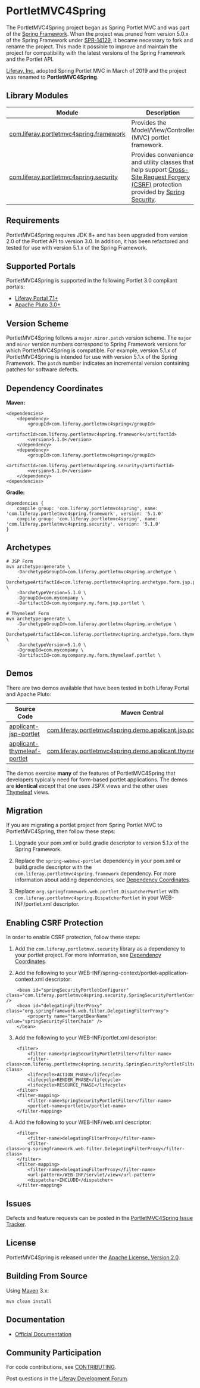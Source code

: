 # PortletMVC4Spring

The PortletMVC4Spring project began as Spring Portlet MVC and was part of the
[Spring Framework](https://spring.io/projects/spring-framework). When the project was pruned from version 5.0.x of the
Spring Framework under [SPR-14129](https://github.com/spring-projects/spring-framework/issues/18701), it became
necessary to fork and rename the project. This made it possible to improve and maintain the project for compatibility
with the latest versions of the Spring Framework and the Portlet API.

[Liferay, Inc.](http://www.liferay.com) adopted Spring Portlet MVC in March of 2019 and the project was renamed to
**PortletMVC4Spring**.

## Library Modules

| Module | Description |
| ------ | ----------- |
| [com.liferay.portletmvc4spring.framework](framework) | Provides the Model/View/Controller (MVC) portlet framework. |
| [com.liferay.portletmvc4spring.security](security) | Provides convenience and utility classes that help support [Cross-Site Request Forgery (CSRF)](https://www.owasp.org/index.php/Cross-Site_Request_Forgery_(CSRF)) protection provided by [Spring Security](https://spring.io/projects/spring-security). |

## Requirements

PortletMVC4Spring requires JDK 8+ and has been upgraded from version 2.0 of the Portlet API to version 3.0. In addition,
it has been refactored and tested for use with version 5.1.x of the Spring Framework.

## Supported Portals

PortletMVC4Spring is supported in the following Portlet 3.0 compliant portals:
- [Liferay Portal 7.1+](https://community.liferay.com/-/portal)
- [Apache Pluto 3.0+](https://portals.apache.org/pluto/)

## Version Scheme

PortletMVC4Spring follows a `major.minor.patch` version scheme. The `major` and `minor` version numbers correspond to
Spring Framework versions for which PortletMVC4Spring is compatible. For example, version 5.1.x of PortletMVC4Spring is
intended for use with version 5.1.x of the Spring Framework. The `patch` number indicates an incremental version
containing patches for software defects.

## Dependency Coordinates

**Maven:**

	<dependencies>
		<dependency>
			<groupId>com.liferay.portletmvc4spring</groupId>
			<artifactId>com.liferay.portletmvc4spring.framework</artifactId>
			<version>5.1.0</version>	
		</dependency>
		<dependency>
			<groupId>com.liferay.portletmvc4spring</groupId>
			<artifactId>com.liferay.portletmvc4spring.security</artifactId>
			<version>5.1.0</version>	
		</dependency>
	<dependencies>
	
**Gradle:**

	dependencies {
		compile group: 'com.liferay.portletmvc4spring', name: 'com.liferay.portletmvc4spring.framework', version: '5.1.0'
		compile group: 'com.liferay.portletmvc4spring', name: 'com.liferay.portletmvc4spring.security', version: '5.1.0'
	}

## Archetypes

	# JSP Form
	mvn archetype:generate \
		-DarchetypeGroupId=com.liferay.portletmvc4spring.archetype \
		-DarchetypeArtifactId=com.liferay.portletmvc4spring.archetype.form.jsp.portlet \
		-DarchetypeVersion=5.1.0 \
		-DgroupId=com.mycompany \
		-DartifactId=com.mycompany.my.form.jsp.portlet \

	# Thymeleaf Form
	mvn archetype:generate \
		-DarchetypeGroupId=com.liferay.portletmvc4spring.archetype \
		-DarchetypeArtifactId=com.liferay.portletmvc4spring.archetype.form.thymeleaf.portlet \
		-DarchetypeVersion=5.1.0 \
		-DgroupId=com.mycompany \
		-DartifactId=com.mycompany.my.form.thymeleaf.portlet \

## Demos

There are two demos available that have been tested in both Liferay Portal and Apache Pluto:

| Source Code   | Maven Central |
| ------------- | ------------- |
| [applicant-jsp-portlet](demo/applicant-jsp-portlet)  |  [com.liferay.portletmvc4spring.demo.applicant.jsp.portlet.war](https://search.maven.org/search?q=a:com.liferay.portletmvc4spring.demo.applicant.jsp.portlet) |
| [applicant-thymeleaf-portlet](demo/applicant-thymeleaf-portlet)  |  [com.liferay.portletmvc4spring.demo.applicant.thymeleaf.portlet.war](https://search.maven.org/search?q=a:com.liferay.portletmvc4spring.demo.applicant.thymeleaf.portlet) |

The demos exercise **many** of the features of PortletMVC4Spring that developers typically need for form-based portlet
applications. The demos are **identical** _except_ that one uses JSPX views and the other uses
[Thymeleaf](https://www.thymeleaf.org) views.

## Migration

If you are migrating a portlet project from Spring Portlet MVC to PortletMVC4Spring, then follow these steps:

1. Upgrade your pom.xml or build.gradle descriptor to version 5.1.x of the Spring Framework.

2. Replace the `spring-webmvc-portlet` dependency in your pom.xml or build.gradle descriptor with the
`com.liferay.portletmvc4spring.framework` dependency. For more information about adding dependencies, see
[Dependency Coordinates](#dependency-coordinates).

3. Replace `org.springframework.web.portlet.DispatcherPortlet` with `com.liferay.portletmvc4spring.DispatcherPortlet`
in your WEB-INF/portlet.xml descriptor.

## Enabling CSRF Protection

In order to enable CSRF protection, follow these steps:

1. Add the `com.liferay.portletmvc.security` library as a dependency to your portlet project. For more information,
see [Dependency Coordinates](#dependency-coordinates).


2. Add the following to your WEB-INF/spring-context/portlet-application-context.xml descriptor:

````
	<bean id="springSecurityPortletConfigurer" class="com.liferay.portletmvc4spring.security.SpringSecurityPortletConfigurer" />
	<bean id="delegatingFilterProxy" class="org.springframework.web.filter.DelegatingFilterProxy">
		<property name="targetBeanName" value="springSecurityFilterChain" />
	</bean>
````

3. Add the following to your WEB-INF/portlet.xml descriptor:

````
	<filter>
		<filter-name>SpringSecurityPortletFilter</filter-name>
		<filter-class>com.liferay.portletmvc4spring.security.SpringSecurityPortletFilter</filter-class>
		<lifecycle>ACTION_PHASE</lifecycle>
		<lifecycle>RENDER_PHASE</lifecycle>
		<lifecycle>RESOURCE_PHASE</lifecycle>
	<filter>
	<filter-mapping>
		<filter-name>SpringSecurityPortletFilter</filter-name>
		<portlet-name>portlet1</portlet-name>
	</filter-mapping>
````

4. Add the following to your WEB-INF/web.xml descriptor:
 
````
	<filter>
		<filter-name>delegatingFilterProxy</filter-name>
		<filter-class>org.springframework.web.filter.DelegatingFilterProxy</filter-class>
	</filter>
	<filter-mapping>
		<filter-name>delegatingFilterProxy</filter-name>
		<url-pattern>/WEB-INF/servlet/view</url-pattern>
		<dispatcher>INCLUDE</dispatcher>
	</filter-mapping>
````
 
## Issues

Defects and feature requests can be posted in the [PortletMVC4Spring Issue Tracker](http://issues.liferay.com/browse/MVCS).

## License

PortletMVC4Spring is released under the [Apache License, Version 2.0](http://www.apache.org/licenses/LICENSE-2.0).

## Building From Source

Using [Maven](https://maven.apache.org/) 3.x:

	mvn clean install

## Documentation

* [Official Documentation](framework/src/main/asciidoc/portletmvc4spring.adoc)

## Community Participation

For code contributions, see [CONTRIBUTING](CONTRIBUTING.md).

Post questions in the [Liferay Development Forum](https://community.liferay.com/forums/-/message_boards/category/239390).
